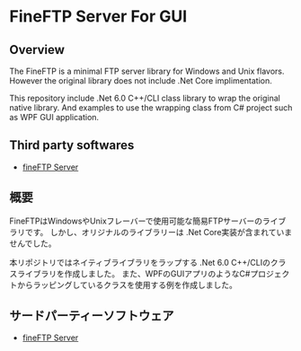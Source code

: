 # FineFTP Server For GUI
## Overview
The FineFTP is a minimal FTP server library for Windows and Unix flavors.
However the original library does not include .Net Core implimentation.

This repository include .Net 6.0 C++/CLI class library to wrap the original native library.
And examples to use the wrapping class from C# project such as WPF GUI application.

## Third party softwares
* [fineFTP Server](https://github.com/eclipse-ecal/fineftp-server)

## 概要
FineFTPはWindowsやUnixフレーバーで使用可能な簡易FTPサーバーのライブラリです。
しかし、オリジナルのライブラリーは .Net Core実装が含まれていませんでした。

本リポジトリではネイティブライブラリをラップする .Net 6.0 C++/CLIのクラスライブラリを作成しました。
また、WPFのGUIアプリのようなC#プロジェクトからラッピングしているクラスを使用する例を作成しました。

## サードパーティーソフトウェア
* [fineFTP Server](https://github.com/eclipse-ecal/fineftp-server)


